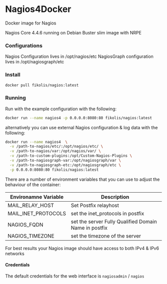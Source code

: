 # Nagios4Docker

Docker image for Nagios

Nagios Core 4.4.6 running on Debian Buster slim image with NRPE

### Configurations
Nagios Configuration lives in /opt/nagios/etc
NagiosGraph configuration lives in /opt/nagiosgraph/etc

### Install

```sh
docker pull fikolis/nagios:latest
```

### Running

Run with the example configuration with the following:

```sh
docker run --name nagios4 -p 0.0.0.0:8080:80 fikolis/nagios:latest
```

alternatively you can use external Nagios configuration & log data with the following:

```sh
docker run --name nagios4  \
  -v /path-to-nagios/etc/:/opt/nagios/etc/ \
  -v /path-to-nagios/var:/opt/nagios/var/ \
  -v /path-to-custom-plugins:/opt/Custom-Nagios-Plugins \
  -v /path-to-nagiosgraph-var:/opt/nagiosgraph/var \
  -v /path-to-nagiosgraph-etc:/opt/nagiosgraph/etc \
  -p 0.0.0.0:8080:80 fikolis/nagios:latest
```

There are a number of environment variables that you can use to adjust the behaviour of the container:

| Environamne Variable | Description |
|--------|--------|
| MAIL_RELAY_HOST | Set Postfix relayhost |
| MAIL_INET_PROTOCOLS | set the inet_protocols in postfix |
| NAGIOS_FQDN | set the server Fully Qualified Domain Name in postfix |
| NAGIOS_TIMEZONE | set the timezone of the server |

For best results your Nagios image should have access to both IPv4 & IPv6 networks 

#### Credentials

The default credentials for the web interface is `nagiosadmin` / `nagios`




